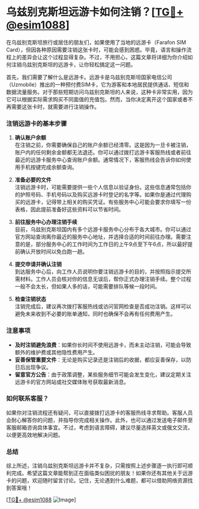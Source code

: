 # 乌兹别克斯坦远游卡如何注销？[[TG💪+ @esim1088](https://t.me/s/esim1088)]

在乌兹别克斯坦旅行或居住的朋友们，如果使用了当地的远游卡（Farafon SIM Card），但因各种原因需要注销这张卡时，可能会感到困惑。毕竟，语言和操作流程上的差异会让这个过程显得复杂。不过，不用担心，这篇文章将详细为你介绍如何注销乌兹别克斯坦的远游卡，让你轻松搞定这一问题。

首先，我们需要了解什么是远游卡。远游卡是乌兹别克斯坦国家电信公司（Uzmobile）推出的一种预付费SIM卡，它为游客和本地居民提供通话、短信和数据流量服务。对于那些短期访问乌兹别克斯坦的人来说，这种卡非常实用，因为它可以根据实际需求购买不同面值的充值包。然而，当你决定离开这个国家或者不再需要这张卡时，就需要进行注销操作。

### 注销远游卡的基本步骤

1. **确认账户余额**  
   在注销之前，你需要确保自己的账户余额已经清零。这是因为一旦卡被注销，账户内的任何剩余金额都无法退还。你可以通过拨打远游卡客服热线或者前往最近的远游卡服务中心查询账户余额。通常情况下，客服热线会告诉你如何使用手机按键完成余额查询。

2. **准备必要的文件**  
   注销远游卡时，可能需要提供一些个人信息以验证身份。这些信息通常包括你的护照号码、手机号码以及购买远游卡时登记的名字等。如果你是通过代理购买的远游卡，记得带上相关的购买凭证。有些服务中心可能会要求你填写一份表格，因此提前准备好这些资料可以节省时间。

3. **前往服务中心办理注销手续**  
   目前，乌兹别克斯坦国内有多个远游卡服务中心分布于各大城市。你可以通过官方网站查询离你最近的服务中心地址，并选择合适的时间前往办理。需要注意的是，部分服务中心的工作时间为工作日的上午9点至下午6点，所以最好提前确认开放时间以免白跑一趟。

4. **提交申请并确认注销**  
   到达服务中心后，向工作人员说明你要注销远游卡的目的，并按照指示提交所需材料。工作人员会核对你的信息无误后，帮你正式办理注销手续。整个过程一般不会太长，但如果人多的话，可能需要排队等候一段时间。

5. **检查注销状态**  
   注销完成后，建议再次拨打客服热线或访问官网检查是否成功注销。这样可以避免未来收到不必要的账单通知，同时也确保不会再有任何费用产生。

### 注意事项

- **及时注销避免浪费**：如果你长时间不使用远游卡，而未主动注销，可能会导致额外的维护费或其他隐性费用产生。
- **妥善保管重要文件**：无论是购买记录还是注销后的收据，都应妥善保存，以防日后出现争议。
- **留意官方公告**：由于政策调整，某些服务细节可能会发生变化，建议定期关注远游卡的官方网站或社交媒体账号获取最新消息。

### 如何联系客服？

如果你对注销流程还有疑问，可以直接拨打远游卡的客服热线寻求帮助。客服人员会耐心解答你的问题，并指导你完成相关操作。此外，也可以通过发送电子邮件至客服邮箱咨询具体事宜。不过，考虑到语言障碍，建议尽量选择英文或俄文交流，以便更高效地解决问题。

### 总结

综上所述，注销乌兹别克斯坦远游卡并不复杂，只需按照上述步骤逐一执行即可顺利完成。希望这篇文章能帮到正在面临类似困扰的朋友！如果你还有其他关于远游卡的问题，欢迎随时留言讨论。记住，无论遇到什么难题，都可以借助网络资源找到答案哦！

[[TG💪+ @esim1088](https://t.me/s/esim1088) ![Image](https://i.postimg.cc/4NQfJmqS/Snipaste-2025-05-13-00-14-12.png)]